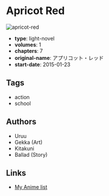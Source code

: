 # Apricot Red

![apricot-red](https://cdn.myanimelist.net/images/manga/3/176007.jpg)

-   **type**: light-novel
-   **volumes**: 1
-   **chapters**: 7
-   **original-name**: アプリコット・レッド
-   **start-date**: 2015-01-23

## Tags

-   action
-   school

## Authors

-   Uruu
-   Gekka (Art)
-   Kitakuni
-   Ballad (Story)

## Links

-   [My Anime list](https://myanimelist.net/manga/83871/Apricot_Red)
